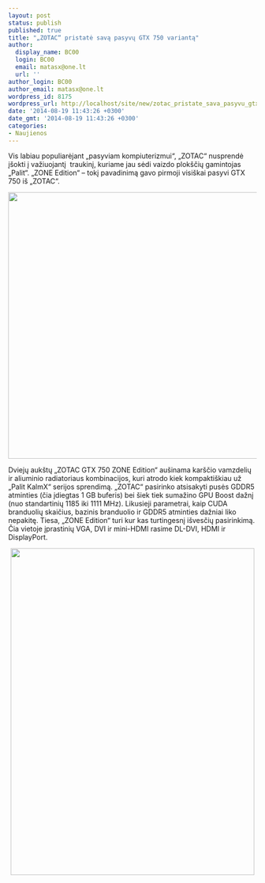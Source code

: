 ```yaml
---
layout: post
status: publish
published: true
title: "„ZOTAC“ pristatė savą pasyvų GTX 750 variantą"
author:
  display_name: BC00
  login: BC00
  email: matasx@one.lt
  url: ''
author_login: BC00
author_email: matasx@one.lt
wordpress_id: 8175
wordpress_url: http://localhost/site/new/zotac_pristate_sava_pasyvu_gtx_750_varianta/
date: '2014-08-19 11:43:26 +0300'
date_gmt: '2014-08-19 11:43:26 +0300'
categories:
- Naujienos
---
```

<p>
	Vis labiau populiarėjant &bdquo;pasyviam kompiuterizmui&ldquo;, &bdquo;ZOTAC&ldquo; nusprendė į&scaron;okti į važiuojantį&nbsp; traukinį, kuriame jau sėdi vaizdo plok&scaron;čių gamintojas &bdquo;Palit&ldquo;. &bdquo;ZONE Edition&ldquo; &ndash; tokį pavadinimą gavo pirmoji visi&scaron;kai pasyvi GTX 750 i&scaron; &bdquo;ZOTAC&ldquo;.</p>
<p>
	<img alt="" src="http://technews.lt/userfiles/45b.jpg" style="width: 520px; height: 539px;" /></p>
<p>
	Dviejų auk&scaron;tų &bdquo;ZOTAC GTX 750 ZONE Edition&ldquo; au&scaron;inama kar&scaron;čio vamzdelių ir aliuminio radiatoriaus kombinacijos, kuri atrodo kiek kompakti&scaron;kiau už &bdquo;Palit KalmX&ldquo; serijos sprendimą. &bdquo;ZOTAC&ldquo; pasirinko atsisakyti pusės GDDR5 atminties (čia įdiegtas 1 GB buferis) bei &scaron;iek tiek sumažino GPU Boost dažnį (nuo standartinių 1185 iki 1111 MHz). Likusieji parametrai, kaip CUDA branduolių skaičius, bazinis branduolio ir GDDR5 atminties dažniai liko nepakitę. Tiesa, &bdquo;ZONE Edition&ldquo; turi kur kas turtingesnį i&scaron;vesčių pasirinkimą. Čia vietoje įprastinių VGA, DVI ir mini-HDMI rasime DL-DVI, HDMI ir DisplayPort.</p>
<p style="text-align: center;">
	<img alt="" src="http://technews.lt/userfiles/45a.jpg" style="width: 494px; height: 661px;" /></p>
